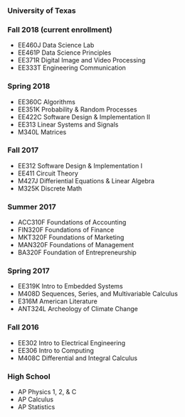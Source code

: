 ### University of Texas

### Fall 2018 (current enrollment)
- EE460J Data Science Lab
- EE461P Data Science Principles
- EE371R Digital Image and Video Processing
- EE333T Engineering Communication

### Spring 2018
- EE360C Algorithms 
- EE351K Probability & Random Processes
- EE422C Software Design & Implementation II
- EE313 Linear Systems and Signals
- M340L Matrices

### Fall 2017
- EE312 Software Design & Implementation I
- EE411 Circuit Theory
- M427J Differiential Equations & Linear Algebra
- M325K Discrete Math

### Summer 2017
- ACC310F Foundations of Accounting
- FIN320F Foundations of Finance
- MKT320F Foundations of Marketing
- MAN320F Foundations of Management
- BA320F Foundation of Entrepreneurship

### Spring 2017
- EE319K Intro to Embedded Systems
- M408D Sequences, Series, and Multivariable Calculus
- E316M American Literature
- ANT324L Archeology of Climate Change

### Fall 2016
- EE302 Intro to Electrical Engineering
- EE306 Intro to Computing
- M408C Differential and Integral Calculus

### High School
- AP Physics 1, 2, & C
- AP Calculus
- AP Statistics

